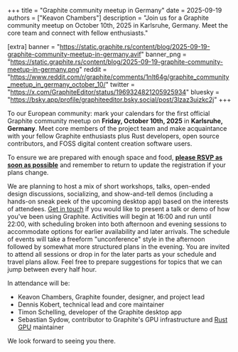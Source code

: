 +++
title = "Graphite community meetup in Germany"
date = 2025-09-19
authors = ["Keavon Chambers"]
description = "Join us for a Graphite community meetup on October 10th, 2025 in Karlsruhe, Germany. Meet the core team and connect with fellow enthusiasts."


[extra]
banner = "https://static.graphite.rs/content/blog/2025-09-19-graphite-community-meetup-in-germany.avif"
banner_png = "https://static.graphite.rs/content/blog/2025-09-19-graphite-community-meetup-in-germany.png"
reddit = "https://www.reddit.com/r/graphite/comments/1nlt64g/graphite_community_meetup_in_germany_october_10/"
twitter = "https://x.com/GraphiteEditor/status/1969324821205925934"
bluesky = "https://bsky.app/profile/graphiteeditor.bsky.social/post/3lzaz3uizkc2j"
+++

To our European community: mark your calendars for the first official Graphite community meetup on **Friday, October 10th, 2025** in **Karlsruhe, Germany**. Meet core members of the project team and make acquaintance with your fellow Graphite enthusiasts plus Rust developers, open source contributors, and FOSS digital content creation software users.

<!-- more -->

To ensure we are prepared with enough space and food, [**please RSVP as soon as possible**](https://luma.com/d0psfopk) and remember to return to update the registration if your plans change.

We are planning to host a mix of short workshops, talks, open-ended design discussions, socializing, and show-and-tell demos (including a hands-on sneak peek of the upcoming desktop app) based on the interests of attendees. [Get in touch](/contact) if you would like to present a talk or demo of how you've been using Graphite. Activities will begin at 16:00 and run until 22:00, with scheduling broken into both afternoon and evening sessions to accommodate options for earlier availability and later arrivals. The schedule of events will take a freeform "unconference" style in the afternoon followed by somewhat more structured plans in the evening. You are invited to attend all sessions or drop in for the later parts as your schedule and travel plans allow. Feel free to prepare suggestions for topics that we can jump between every half hour.

In attendance will be:

- Keavon Chambers, Graphite founder, designer, and project lead
- Dennis Kobert, technical lead and core maintainer
- Timon Schelling, developer of the Graphite desktop app
- Sebastian Sydow, contributor to Graphite's GPU infrastructure and <a href="https://rust-gpu.github.io/" target="_blank">Rust GPU</a> maintainer

We look forward to seeing you there.
